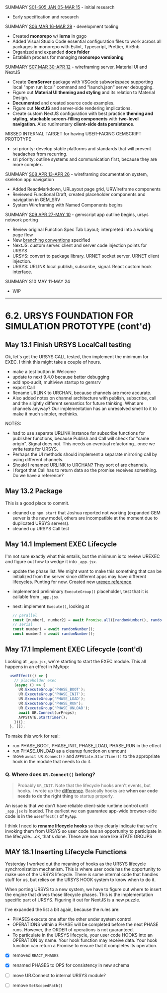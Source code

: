 SUMMARY [S01-S05 JAN 05-MAR 15](00-dev-archives/sprint-01-05.md) - initial research

* Early specification and research

SUMMARY [S06 MAR 16-MAR 29](00-dev-archives/sprint-06.md) - development tooling

* Created **monorepo** w/ **lerna** in gsgo
* Added Visual Studio Code essential configuration files to work across all packages in monorepo with Eslint, Typescript, Prettier, AirBnb
* Organized and expanded **docs folder**
* Establish process for managing **monorepo versioning**

SUMMARY [S07 MAR 30-APR 12](00-dev-archives/sprint-07.md) - wireframing server, Material UI and NextJS

* Create **GemServer** package with VSCode subworkspace supporting local "npm run local" command and "launch.json" server debugging.
* Figure out **Material UI theming and styling** and its relation to Material Design. 
* **Documented** and created source code examples.
* Figure out **NextJS** and server-side rendering implications.
* Create custom NextJS configuration with best practice **theming and styling**, **stackable  screen-filling components** with **two-level navigation**. Also rudimentary **client-side data persistence**.

MISSED INTERNAL TARGET for having USER-FACING GEMSCRIPT PROTOTYPE

* sri priority: develop stable platforms and standards that will prevent headaches from recurring.
* sri priority: outline systems and communication first, because they are more complex.

SUMMARY [S08 APR 13-APR 26](00-dev-archives/sprint-08.md) - wireframing documentation system, skeleton app navigation

* Added ReactMarkdown, URLayout page grid, URWireframe components
* Reviewed Functional Draft, created placeholder components and navigation in GEM_SRV
* System Wireframing with Named Components begins

SUMMARY [S09 APR 27-MAY 10](00-dev-archives/sprint-09.md) - gemscript app outline begins, ursys network porting

* Review original Function Spec Tab Layout; interpreted into a working page flow
* New [branching conventions](20-tooling/21-branch-flow.md) specified
* NextJS: custom server. client and server code injection points for URSYS
* URSYS: convert to package library. URNET socket server. URNET client injection.
* URSYS: URLINK local publish, subscribe, signal. React custom hook interface.

SUMMARY S10 MAY 11-MAY 24

* WIP

---

# 6.2. URSYS FOUNDATION FOR SIMULATION PROTOTYPE (cont'd)

## May 13.1 Finish URSYS LocalCall testing

Ok, let's get the URSYS CALL tested, then implement the minimum for EXEC. I think this might take a couple of hours.

* make a test button in Welcome
* update to next 9.4.0 because better debugging
* add npx-audit, multiview startup to gemsrv
* export Call
* Rename URLINK to URCHAN, because channels are more accurate. 
* Also added notes on channel architecture with publish, subscribe, call and the slightly different semantics for future thinking. What are channels anyway? Our implementation has an unresolved smell to it to make it much simpler, methinks.

NOTES:

* had to use separate URLINK instance for subscribe functions for publisher functions, because Publish and Call will check for "same origin". Signal does not. This needs an eventual refactoring...once we write tests for URSYS.
* Perhaps the UI methods should implement a separate mirroring call by using different channels.
* Should I renamed URLINK to URCHAN? They sort of are channels. 
* I forgot that Call has to return data so the promise receives something. Do we have a reference?

## May 13.2 Package

This is a good place to commit. 

* cleaned up `npm start` that Joshua reported not working (expanded GEM server is the new model, others are incompatible at the moment due to duplicated URSYS servers).
* cleaned up URSYS Call test

## May 14.1 Implement EXEC Lifecycle

I'm not sure exactly what this entails, but the minimum is to review UREXEC and figure out how to wedge it into `_app.jsx`. 

* update the phase list. We might want to make this something that can be initialized from the server since different apps may have different lifecycles. Punting for now. Created new [urexec reference](01-architecture/02-urexec.md). 

* implemented preliminary `ExecuteGroup()` placeholder, test that it is callable from `_app.jsx`.

* next: implement `Execute()`, looking at

  ```js
  // parallel
  const [number1, number2] = await Promise.all([randomNumber(), randomNumber()]);
  // serial
  const number1 = await randomNumber();
  const number2 = await randomNumber();
  ```


## May 17.1 Implement EXEC Lifecycle (cont'd)

Looking at `_app.jsx`, we're starting to start the EXEC module. This all happens in an effect in MyApp:

```js
  useEffect(() => {
    // placeholder exec
    (async () => {
      UR.ExecuteGroup('PHASE_BOOT');
      UR.ExecuteGroup('PHASE_INIT');
      UR.ExecuteGroup('PHASE_LOAD');
      UR.ExecuteGroup('PHASE_RUN');
      UR.ExecuteGroup('PHASE_UNLOAD');
      await UR.Connect(urProps);
      APPSTATE.StartTimer();
    })();
  }, []);
```

To make this work for real:

* run PHASE_BOOT, PHASE_INIT, PHASE_LOAD, PHASE_RUN in the effect
* run PHASE_UNLOAD as a cleanup function on unmount
* move `await UR.Connect()` and `APPState.StartTimer()` to the appropriate hook in the module that needs to do it.

### **Q. Where does `UR.Connect()` belong?**

>  Probably `UR_INIT`. Note that the lifecycle hooks aren't events, but hooks. I wrote up the [difference](01-architecture/02-asynch.md). Basically hooks are **when our code needs to do the right thing** to startup properly.

An issue is that we don't have reliable client-side runtime control until `_app.jsx` is loaded. The earliest we can guarantee app-wide browser-side code is in the `useEffect()` of `MyApp`. 

I think I need to **rename lifecycle hooks** so they clearly indicate that we're invoking them from URSYS so user code has an opportunity to participate in the lifecycle....ok, that's done. These are now more like STATE GROUPS

## MAY 18.1 Inserting Lifecycle Functions

Yesterday I worked out the meaning of hooks as the URSYS lifecycle synchronization mechanism. This is where user code has the opportunity to make use of the URSYS lifecycle. There is some internal code that handles stuff for us, but relies on the URSYS HOOK system to know when to do it.

When porting URSYS to a new system, we have to figure out where to insert the engine that drives those lifecycle phases. This is the implementation specific part of URSYS. Figuring it out for NextJS is a new puzzle.

I've expanded the list a bit again, because the rules are:

* PHASES execute one after the other under system control. 
* OPERATIONS within a PHASE will be completed before the next PHASE runs. However, the ORDER of operations is not guaranteed.
* To particulate in the URSYS lifecycle, your user code HOOKS into an OPERATION by name. Your hook function may receive data. Your hook function can return a Promise to ensure that it completes its operation. 



* [x] removed `REACT_PHASES`
* [x] renamed PHASES to OPS for consistency in new schema
* [ ] move UR.Connect to internal URSYS module?
* [ ] remove `SetScopedPath()`









